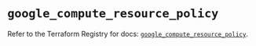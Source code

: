 # `google_compute_resource_policy`

Refer to the Terraform Registry for docs: [`google_compute_resource_policy`](https://registry.terraform.io/providers/hashicorp/google/5.38.0/docs/resources/compute_resource_policy).
